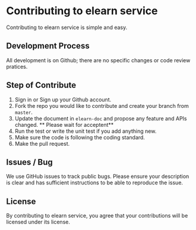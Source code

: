 Contributing to elearn service
==============================

Contributing to elearn service is simple and easy.

Development Process
--------------------
All development is on Github; there are no specific changes or code review pratices.

Step of Contribute
-------------------

1. Sign in or Sign up your Github account.
2. Fork the repo you would like to contribute and create your branch from `master`.
3. Update the document in `elearn-doc` and propose any feature and APIs changed. ** Please wait for acceptent**
4. Run the test or write the unit test if you add anything new.
5. Make sure the code is following the coding standard.
6. Make the pull request.

Issues / Bug
-------------

We use GitHub issues to track public bugs.
Please ensure your description is clear and has sufficient instructions to be able to reproduce the issue.

License
--------
By contributing to elearn service, you agree that your contributions will be licensed under its license.

